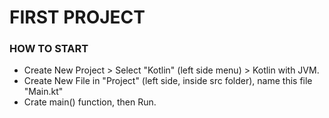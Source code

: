 # FIRST PROJECT #


### HOW TO START ###

* Create New Project > Select "Kotlin" (left side menu) >  Kotlin with JVM.
* Create New File in "Project" (left side, inside src folder), name this file "Main.kt"
* Crate main() function, then Run.